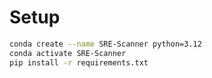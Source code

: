 # Setup

```bash
conda create --name SRE-Scanner python=3.12
conda activate SRE-Scanner
pip install -r requirements.txt
```
